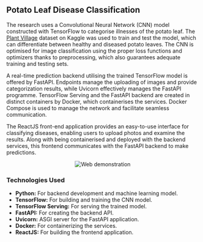 ## Potato Leaf Disease Classification

The research uses a Convolutional Neural Network (CNN) model constructed with TensorFlow to categorise illnesses of the potato leaf. The [Plant Village](https://www.kaggle.com/datasets/arjuntejaswi/plant-village) dataset on Kaggle was used to train and test the model, which can differentiate between healthy and diseased potato leaves. The CNN is optimised for image classification using the proper loss functions and optimizers thanks to preprocessing, which also guarantees adequate training and testing sets.

A real-time prediction backend utilising the trained TensorFlow model is offered by FastAPI. Endpoints manage the uploading of images and provide categorization results, while Uvicorn effectively manages the FastAPI programme. TensorFlow Serving and the FastAPI backend are created in distinct containers by Docker, which containerises the services. Docker Compose is used to manage the network and facilitate seamless communication.

The ReactJS front-end application provides an easy-to-use interface for classifying diseases, enabling users to upload photos and examine the results. Along with being containerised and deployed with the backend services, this frontend communicates with the FastAPI backend to make predictions.

<center>

![Web demonstration](assets/potato-disease-home-page.gif "Web demonstration")

</center>

### Technologies Used

- **Python:** For backend development and machine learning model.
- **TensorFlow:** For building and training the CNN model.
- **TensorFlow Serving:** For serving the trained model.
- **FastAPI:** For creating the backend API.
- **Uvicorn:** ASGI server for the FastAPI application.
- **Docker:** For containerizing the services.
- **ReactJS:** For building the frontend application.